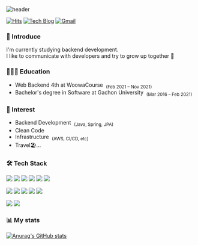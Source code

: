 ![header](https://capsule-render.vercel.app/api?type=waving&color=auto&height=130&section=header&text=Seongwon%20Oh&fontSize=60&fontAlign=28)

[![Hits](https://hits.seeyoufarm.com/api/count/incr/badge.svg?url=https%3A%2F%2Fgithub.com%2FSeongwon97&count_bg=%2379C83D&title_bg=%23555555&icon=&icon_color=%23E7E7E7&title=hits&edge_flat=false)](https://hits.seeyoufarm.com) 
[![Tech Blog](http://img.shields.io/badge/-Tech%20blog-black?style=flat-round&logo=github&link=https://seongwon.dev/)](https://seongwon.dev/) 
[![Gmail](https://img.shields.io/badge/Gmail-d14836?style=flat-round&logo=Gmail&logoColor=white&link=mailto:tjddnjs970325@gmail.com)](mailto:tjddnjs970325@gmail.com)

### 🎤 Introduce

I'm currently studying backend development.<br>
I like to communicate with developers and try to grow up together 🌳


### 🧑🏻‍💻 Education
- Web Backend 4th at WoowaCourse &nbsp;<sub>(Feb 2021 – Nov 2021)</sub>
- Bachelor's degree in Software at Gachon University &nbsp;<sub>(Mar 2016 – Feb 2021)</sub>

### 🔮 Interest
- Backend Development &nbsp;<sub>(Java, Spring, JPA)</sub>
- Clean Code
- Infrastructure &nbsp;<sub>(AWS, CI/CD, etc)</sub>
- Travel🏖...

### 🛠 Tech Stack
<img src="https://img.shields.io/badge/Java-007396?style=flat&logo=Java&logoColor=white"/> <img src="https://img.shields.io/badge/Spring-6DB33F?style=flat&logo=Spring&logoColor=white"/> <img src="https://img.shields.io/badge/Spring Boot-6DB33F?style=flat&logo=SpringBoot&logoColor=white"/> <img src="https://img.shields.io/badge/Spring Data JPA-6DB33F?style=flat&logo=Spring Data JPA&logoColor=white"/> <img src="https://img.shields.io/badge/Querydsl-007396?style=flat&logo=Querydsl&logoColor=white"/> <img src="https://img.shields.io/badge/MySQL-4479A1?style=flat&logo=MySQL&logoColor=white"/> 

<img src="https://img.shields.io/badge/AWS-232F3E?style=flat&logo=AmazonAWS&logoColor=white"/> <img src="https://img.shields.io/badge/AWS EC2%20-%23FF9900.svg?&style=flat&logo=amazon-aws&logoColor=white"/> <img src="https://img.shields.io/badge/Jenkins-D24939.svg?&style=flat&logo=Jenkins&logoColor=white"/> <img src="https://img.shields.io/badge/Nginx-009639.svg?&style=flat&logo=Nginx&logoColor=white"/> <img src="https://img.shields.io/badge/Docker%20-2496ED.svg?&style=flat&logo=Docker&logoColor=white"/>

<img src="https://img.shields.io/badge/Git-F05032?style=flat&logo=Git&logoColor=white"/> <img src="https://img.shields.io/badge/GitHub-181717?style=flat&logo=GitHub&logoColor=white"/> 

 ### 📊 My stats
  
[![Anurag's GitHub stats](https://github-readme-stats.vercel.app/api?username=Seongwon97&hide=stars&count_private=true&show_icons=true&theme=buefy)](https://github.com/anuraghazra/github-readme-stats) 
